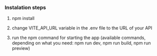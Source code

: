 ### Instalation steps

1. npm install

2. change VITE_API_URL variable in the .env file to the URL of your API

3. run the npm command for starting the app (available commands, depending on what you need: npm run dev, npm run build, npm run preview)
